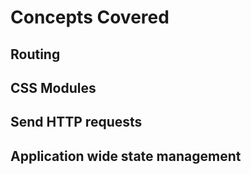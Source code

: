 # Concepts Covered

## Routing
## CSS Modules
## Send HTTP requests
## Application wide state management